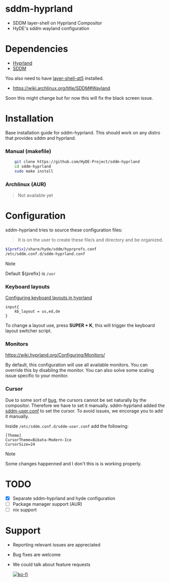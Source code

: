 # sddm-hyprland

- SDDM layer-shell on Hyprland Compositor
- HyDE's sddm wayland configuration

# Dependencies

- [Hyprland](https://github.com/hyprwm/Hyprland/)
- [SDDM](https://wiki.archlinux.org/title/SDDM)

You also need to have [layer-shell-qt5](https://archlinux.org/packages/extra/x86_64/layer-shell-qt5/) installed.

- https://wiki.archlinux.org/title/SDDM#Wayland

Soon this might change but for now this will fix the black screen issue.

# Installation

Base installation guide for sddm-hyprland.
This should work on any distro that provides sddm and hyprland.

### Manual (makefile)

```bash
    git clone https://github.com/HyDE-Project/sddm-hyprland
    cd sddm-hyprland
    sudo make install
```

### Archlinux (AUR)

<!--
    ```bash
    yay -S sddm-hyprland
    ``` -->

> Not available yet

# Configuration

sddm-hyprland tries to source these configuration files:

> It is on the user to create these file/s and directory and be organized.

```bash
${prefix}/share/hyde/sddm/hyprprefs.conf
/etc/sddm.conf.d/sddm-hyprland.conf
```

> [!Note]
> Default ${prefix} is `/usr`

### Keyboard layouts

[Configuring keyboard layouts in hyprland ](https://wiki.hyprland.org/Configuring/Keyboard/)

```hyprlang
input{
    kb_layout = us,ed,de
}
```

To change a layout use, press **SUPER + K**, this will trigger the keyboard layout switcher script.

### Monitors

https://wiki.hyprland.org/Configuring/Monitors/

By default, this configuration will use all available monitors.
You can override this by disabling the monitor.
You can also solve some scaling issue specific to your monitor.

### Cursor

<!-- ##### Without HyDE -->

Due to some sort of [bug](https://forum.garudalinux.org/t/sddm-does-not-use-the-set-cursor/37680/6), the cursors cannot be set naturally by the compositor.
Therefore we have to set it manually.
sddm-hyprland added the [sddm-user.conf](src/sddm-user.conf) to set the cursor.
To avoid issues, we encorage you to add it manually.

Inside `/etc/sddm.conf.d/sddm-user.conf` add the following:

```sddm
[Theme]
CursorTheme=Bibata-Modern-Ice
CursorSize=24
```

> [!Note]
> Some changes happenned and I don't this is is working properly.

<!--

##### With HyDE

When you have HyDE installed, you can set the cursor theme and size in the `hyde.conf` file.

example:

```bash
SDDM_CURSOR_THEME="Bibata-Modern-Ice"
SDDM_CURSOR_SIZE=24
```

or you can also dynamically set it together with the `Hyde sddm set/select` commands.

```bash
export SDDM_CURSOR_THEME=Bibata-Modern-Ember
export SDDM_CURSOR_SIZE=30
 Hyde sddm select "Candy"
```
-->

# TODO

- [x] Separate sddm-hyprland and hyde configuration
- [ ] Package manager support (AUR)
- [ ] nix support

# Support

- Reporting relevant issues are appreciated
- Bug fixes are welcome
- We could talk about feature requests

  [![ko-fi](https://ko-fi.com/img/githubbutton_sm.svg)](https://ko-fi.com/A0A3TECUZ)
